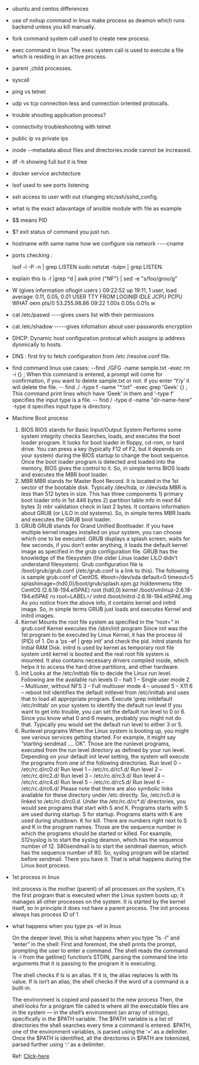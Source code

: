 * ubuntu and centos differences

* use of nohup command in linux
    make process as deamon which runs backend unless you kill manually.

* fork command 
    system call used to create new process.

* exec command in linux
    The exec system call is used to execute a file which is residing in an active process. 

* parent ,child processes.

* syscall

* ping vs telnet

* udp vs tcp
    connection less and connection oriented protocalls.

* trouble shooting application process?

* connectivity troubleshooting with telnet

* public ip vs private ips

* inode --metadata about files and directories.inode cannot be increased.

* df -h showing full but it is free

* docker service architecture

* lsof
    used to see ports listening

* ssh access to user with out changing etc/ssh/sshd_config.

* what is the exact adavantage of ansible module with file as example

* $$ means PID

* $? exit status of command you just run.

* hostname with same name how we configure via network  ----cname

* ports checking :

    lsof -i -P -n | grep LISTEN
    sudo netstat -tulpn | grep LISTEN.

* explain this  ls -l |grep ^d | awk print {"NF"} | sed -e "s/foo/groo/g"

* W (gives information oflogin users )
 09:22:52 up 19:11,  1 user,  load average: 0.11, 0.05, 0.01
USER     TTY      FROM             LOGIN@   IDLE   JCPU   PCPU WHAT
oem      pts/0    53.255.98.86     09:22    1.00s  0.05s  0.01s w

* cat /etc/paswd ----gives users list with their permissions

* cat /etc/shadow -----gives infomation about user passwords encryption

* DHCP: Dynamic host configuration protocal which assigns ip address dynmically to hosts.

* DNS : first try to fetch configuration from /etc /resolve.conf file.

* find command linux use cases:
      --find ./GFG -name sample.txt -exec rm -i {} \;
         When this command is entered, a prompt will come for confirmation, if you want to delete sample.txt or not. if you enter ‘Y/y’          it will delete the file.
      -- find ./ -type f -name "*.txt" -exec grep 'Geek'  {} \;
          This command print lines which have ‘Geek’ in them and ‘-type f’ specifies the input type is a file.
      -- find / -type d -name "dir-name-here"
          -type d specifies input type is directory.



* Machine Boot process
    1. BIOS
        BIOS stands for Basic Input/Output System
        Performs some system integrity checks
        Searches, loads, and executes the boot loader program.
        It looks for boot loader in floppy, cd-rom, or hard drive. You can press a key (typically F12 of F2, but it depends on your system) during the BIOS startup to change the boot sequence.
        Once the boot loader program is detected and loaded into the memory, BIOS gives the control to it.
        So, in simple terms BIOS loads and executes the MBR boot loader.
    2. MBR
        MBR stands for Master Boot Record.
        It is located in the 1st sector of the bootable disk. Typically /dev/hda, or /dev/sda
        MBR is less than 512 bytes in size. This has three components 1) primary boot loader info in 1st 446 bytes 2) partition table info in next 64 bytes 3) mbr validation check in last 2 bytes.
        It contains information about GRUB (or LILO in old systems).
        So, in simple terms MBR loads and executes the GRUB boot loader.
    3. GRUB
        GRUB stands for Grand Unified Bootloader.
        If you have multiple kernel images installed on your system, you can choose which one to be executed.
        GRUB displays a splash screen, waits for few seconds, if you don’t enter anything, it loads the default kernel image as specified in the grub configuration file.
        GRUB has the knowledge of the filesystem (the older Linux loader LILO didn’t understand filesystem).
        Grub configuration file is /boot/grub/grub.conf (/etc/grub.conf is a link to this). The following is sample grub.conf of CentOS.
        #boot=/dev/sda
        default=0
        timeout=5
        splashimage=(hd0,0)/boot/grub/splash.xpm.gz
        hiddenmenu
        title CentOS (2.6.18-194.el5PAE)
                root (hd0,0)
                kernel /boot/vmlinuz-2.6.18-194.el5PAE ro root=LABEL=/
                initrd /boot/initrd-2.6.18-194.el5PAE.img
        As you notice from the above info, it contains kernel and initrd image.
        So, in simple terms GRUB just loads and executes Kernel and initrd images.
    4. Kernel
        Mounts the root file system as specified in the “root=” in grub.conf
        Kernel executes the /sbin/init program
        Since init was the 1st program to be executed by Linux Kernel, it has the process id (PID) of 1. Do a ‘ps -ef | grep init’ and check the pid.
        initrd stands for Initial RAM Disk.
        initrd is used by kernel as temporary root file system until kernel is booted and the real root file system is mounted. It also contains necessary drivers compiled inside, which helps it to access the hard drive partitions, and other hardware.
    5. Init
        Looks at the /etc/inittab file to decide the Linux run level.
        Following are the available run levels
        0 – halt
        1 – Single user mode
        2 – Multiuser, without NFS
        3 – Full multiuser mode
        4 – unused
        5 – X11
        6 – reboot
        Init identifies the default initlevel from /etc/inittab and uses that to load all appropriate program.
        Execute ‘grep initdefault /etc/inittab’ on your system to identify the default run level
        If you want to get into trouble, you can set the default run level to 0 or 6. Since you know what 0 and 6 means, probably you might not do that.
        Typically you would set the default run level to either 3 or 5.
    6. Runlevel programs
        When the Linux system is booting up, you might see various services getting started. For example, it might say “starting sendmail …. OK”. Those are the runlevel programs, executed from the run level directory as defined by your run level.
        Depending on your default init level setting, the system will execute the programs from one of the following directories.
        Run level 0 – /etc/rc.d/rc0.d/
        Run level 1 – /etc/rc.d/rc1.d/
        Run level 2 – /etc/rc.d/rc2.d/
        Run level 3 – /etc/rc.d/rc3.d/
        Run level 4 – /etc/rc.d/rc4.d/
        Run level 5 – /etc/rc.d/rc5.d/
        Run level 6 – /etc/rc.d/rc6.d/
        Please note that there are also symbolic links available for these directory under /etc directly. So, /etc/rc0.d is linked to /etc/rc.d/rc0.d.
        Under the /etc/rc.d/rc*.d/ directories, you would see programs that start with S and K.
        Programs starts with S are used during startup. S for startup.
        Programs starts with K are used during shutdown. K for kill.
        There are numbers right next to S and K in the program names. Those are the sequence number in which the programs should be started or killed.
        For example, S12syslog is to start the syslog deamon, which has the sequence number of 12. S80sendmail is to start the sendmail daemon, which has the sequence number of 80. So, syslog program will be started before sendmail.
        There you have it. That is what happens during the Linux boot process.

* 1st process in linux
    
    Init process is the mother (parent) of all processes on the system, it's the first program that is executed when the Linux system boots up; it manages all other processes on the system. It is started by the kernel itself, so in principle it does not have a parent process. The init process always has process ID of 1

* what happens when you type ps -ef in linux
    
    On the deeper level, this is what happens when you type “ls -l” and “enter” in the shell:
    First and foremost, the shell prints the prompt, prompting the user to enter a command. The shell reads the command ls -l from the getline() function’s STDIN, parsing the command line into arguments that it is passing to the program it is executing.

    The shell checks if ls is an alias. If it is, the alias replaces ls with its value.
    If ls isn’t an alias, the shell checks if the word of a command is a built-in.

    The environment is copied and passed to the new process
    Then, the shell looks for a program file called ls where all the executable files are in the system — in the shell’s environment (an array of strings), specifically in the $PATH variable. The $PATH variable is a list of directories the shell searches every time a command is entered. $PATH, one of the environment variables, is parsed using the ‘=’ as a delimiter. Once the $PATH is identified, all the directories in $PATH are tokenized, parsed further using ‘:’ as a delimiter.

    Ref: [Click-here](https://medium.com/meatandmachines/what-really-happens-when-you-type-ls-l-in-the-shell-a8914950fd73)
    
    
   
